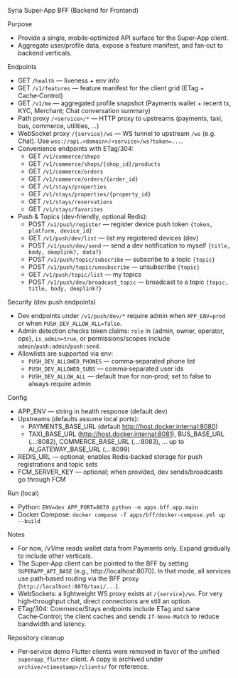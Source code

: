 Syria Super‑App BFF (Backend for Frontend)

Purpose
- Provide a single, mobile‑optimized API surface for the Super‑App client.
- Aggregate user/profile data, expose a feature manifest, and fan‑out to backend verticals.

Endpoints
- GET `/health` — liveness + env info
- GET `/v1/features` — feature manifest for the client grid (ETag + Cache‑Control)
- GET `/v1/me` — aggregated profile snapshot (Payments wallet + recent tx, KYC, Merchant; Chat conversation summary)
- Path proxy `/<service>/*` — HTTP proxy to upstreams (payments, taxi, bus, commerce, utilities, ...)
- WebSocket proxy `/{service}/ws` — WS tunnel to upstream `/ws` (e.g. Chat). Use `wss://api.<domain>/<service>/ws?token=...`.
- Convenience endpoints with ETag/304:
  - GET `/v1/commerce/shops`
  - GET `/v1/commerce/shops/{shop_id}/products`
  - GET `/v1/commerce/orders`
  - GET `/v1/commerce/orders/{order_id}`
  - GET `/v1/stays/properties`
  - GET `/v1/stays/properties/{property_id}`
  - GET `/v1/stays/reservations`
  - GET `/v1/stays/favorites`
- Push & Topics (dev‑friendly, optional Redis):
  - POST `/v1/push/register` — register device push token `{token, platform, device_id}`
  - GET  `/v1/push/dev/list` — list my registered devices (dev)
  - POST `/v1/push/dev/send` — send a dev notification to myself `{title, body, deeplink?, data?}`
  - POST `/v1/push/topic/subscribe` — subscribe to a topic `{topic}`
  - POST `/v1/push/topic/unsubscribe` — unsubscribe `{topic}`
  - GET  `/v1/push/topic/list` — my topics
  - POST `/v1/push/dev/broadcast_topic` — broadcast to a topic `{topic, title, body, deeplink?}`

Security (dev push endpoints)
- Dev endpoints under `/v1/push/dev/*` require admin when `APP_ENV=prod` or when `PUSH_DEV_ALLOW_ALL=false`.
- Admin detection checks token claims: `role` in {admin, owner, operator, ops}, `is_admin=true`, or permissions/scopes include `admin`/`push:admin`/`push:send`.
- Allowlists are supported via env:
  - `PUSH_DEV_ALLOWED_PHONES` — comma‑separated phone list
  - `PUSH_DEV_ALLOWED_SUBS` — comma‑separated user ids
  - `PUSH_DEV_ALLOW_ALL` — default true for non‑prod; set to false to always require admin

Config
- APP_ENV — string in health response (default dev)
- Upstreams (defaults assume local ports):
  - PAYMENTS_BASE_URL (default http://host.docker.internal:8080)
  - TAXI_BASE_URL (http://host.docker.internal:8081), BUS_BASE_URL (…:8082), COMMERCE_BASE_URL (…:8083), … up to AI_GATEWAY_BASE_URL (…:8099)
 - REDIS_URL — optional; enables Redis‑backed storage for push registrations and topic sets
 - FCM_SERVER_KEY — optional; when provided, dev sends/broadcasts go through FCM

Run (local)
- Python: `ENV=dev APP_PORT=8070 python -m apps.bff.app.main`
- Docker Compose: `docker compose -f apps/bff/docker-compose.yml up --build`

Notes
- For now, /v1/me reads wallet data from Payments only. Expand gradually to include other verticals.
- The Super‑App client can be pointed to the BFF by setting `SUPERAPP_API_BASE` (e.g., http://localhost:8070). In that mode, all services use path‑based routing via the BFF proxy (`http://localhost:8070/taxi/...`).
- WebSockets: a lightweight WS proxy exists at `/{service}/ws`. For very high‑throughput chat, direct connections are still an option.
- ETag/304: Commerce/Stays endpoints include ETag and sane Cache‑Control; the client caches and sends `If-None-Match` to reduce bandwidth and latency.

Repository cleanup
- Per‑service demo Flutter clients were removed in favor of the unified `superapp_flutter` client. A copy is archived under `archive/<timestamp>/clients/` for reference.
